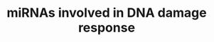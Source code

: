 ---
annotations:
- id: PW:0000099
  parent: regulatory pathway
  type: Pathway Ontology
  value: DNA repair pathway
- id: PW:0000808
  parent: regulatory pathway
  type: Pathway Ontology
  value: microRNA pathway
authors:
- J.krumeich
- Khanspers
- MaintBot
- MartijnVanIersel
- Andra
- Mkutmon
- Egonw
- Susan
citedin:
- link: PMC8287703
  title: 'Transcriptomic changes in peripheral blood mononuclear cells with weight
    loss: systematic literature review and primary data synthesis (2021)'
- link: PMC6961668
  title: The double dealing of cyclin D1 (2020)
- link: PMC4936435
  title: Transcriptome Alterations In X-Irradiated Human Gingiva Fibroblasts (2016)
description: MicroRNA clusters involved in de DNA damage response. Genes they regulated
  and genes that regulate them. All genes presented in this pathway can also be found
  in the pathway "DNA damage response(Homo sapiens)". More info can be found there.  Proteins
  on this pathway have targeted assays available via the [https://assays.cancer.gov/available_assays?wp_id=WP1545
  CPTAC Assay Portal].
last-edited: 2021-05-27
ndex: 0d895865-8b63-11eb-9e72-0ac135e8bacf
organisms:
- Homo sapiens
redirect_from:
- /index.php/Pathway:WP1545
- /instance/WP1545
- /instance/WP1545_r118363
revision: r118363
schema-jsonld:
- '@context': https://schema.org/
  '@id': https://wikipathways.github.io/pathways/WP1545.html
  '@type': Dataset
  creator:
    '@type': Organization
    name: WikiPathways
  description: MicroRNA clusters involved in de DNA damage response. Genes they regulated
    and genes that regulate them. All genes presented in this pathway can also be
    found in the pathway "DNA damage response(Homo sapiens)". More info can be found
    there.  Proteins on this pathway have targeted assays available via the [https://assays.cancer.gov/available_assays?wp_id=WP1545
    CPTAC Assay Portal].
  keywords:
  - ABL1
  - ATM
  - CCND1
  - CCND3
  - CCNE1
  - CDC25A2
  - CDK6
  - CDKN1A
  - CDKN1B
  - CREB1
  - E2F1
  - H2AFX
  - RAD52
  - TP53
  - c-Myc
  - hsa-let-7a
  - hsa-let-7b
  - hsa-let-7d
  - hsa-let-7f
  - hsa-mir-100
  - hsa-mir-106b
  - hsa-mir-143
  - hsa-mir-145
  - hsa-mir-15a
  - hsa-mir-15b
  - hsa-mir-16
  - hsa-mir-17
  - hsa-mir-181a
  - hsa-mir-181b
  - hsa-mir-18a
  - hsa-mir-195
  - hsa-mir-19a
  - 'hsa-mir-19b-1 '
  - hsa-mir-203
  - hsa-mir-20a
  - hsa-mir-21
  - hsa-mir-210
  - hsa-mir-221
  - hsa-mir-222
  - hsa-mir-223
  - hsa-mir-23a
  - hsa-mir-23b
  - hsa-mir-24
  - hsa-mir-25
  - hsa-mir-27a
  - hsa-mir-27b
  - hsa-mir-29a
  - hsa-mir-29b-1
  - hsa-mir-29c
  - hsa-mir-3074
  - hsa-mir-330
  - hsa-mir-34b
  - hsa-mir-34c
  - hsa-mir-371
  - hsa-mir-372
  - hsa-mir-373
  - hsa-mir-374b
  - hsa-mir-421
  - hsa-mir-424
  - hsa-mir-449a
  - hsa-mir-449b
  - hsa-mir-449c
  - hsa-mir-450a
  - hsa-mir-450b
  - hsa-mir-497
  - hsa-mir-503
  - hsa-mir-542
  - hsa-mir-92a-1
  - hsa-mir-93
  license: CC0
  name: miRNAs involved in DNA damage response
seo: CreativeWork
title: miRNAs involved in DNA damage response
wpid: WP1545
---